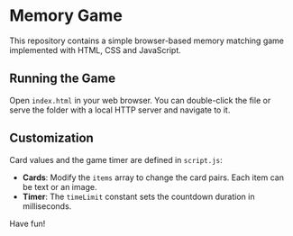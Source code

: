 # Memory Game

This repository contains a simple browser-based memory matching game implemented with HTML, CSS and JavaScript.

## Running the Game

Open `index.html` in your web browser. You can double-click the file or serve the folder with a local HTTP server and navigate to it.

## Customization

Card values and the game timer are defined in `script.js`:

- **Cards**: Modify the `items` array to change the card pairs. Each item can be text or an image.
- **Timer**: The `timeLimit` constant sets the countdown duration in milliseconds.

Have fun!
